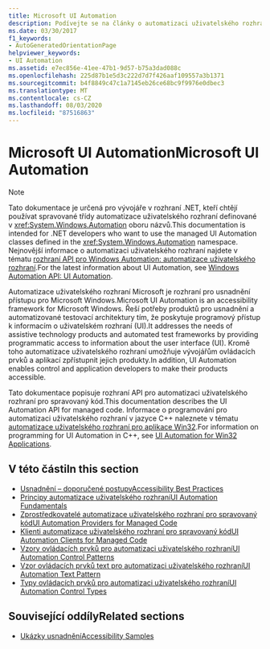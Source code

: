 ```yaml
---
title: Microsoft UI Automation
description: Podívejte se na články o automatizaci uživatelského rozhraní Microsoft, rozhraní usnadnění pro Microsoft Windows. Tato dokumentace popisuje rozhraní API automatizace uživatelského rozhraní pro spravovaný kód.
ms.date: 03/30/2017
f1_keywords:
- AutoGeneratedOrientationPage
helpviewer_keywords:
- UI Automation
ms.assetid: e7ec856e-41ee-47b1-9d57-b75a3dad088c
ms.openlocfilehash: 225d87b1e5d3c222d7d7f426aaf109557a3b1371
ms.sourcegitcommit: b4f8849c47c1a7145eb26ce68bc9f9976e0dbec3
ms.translationtype: MT
ms.contentlocale: cs-CZ
ms.lasthandoff: 08/03/2020
ms.locfileid: "87516863"
---
```

# <a name="microsoft-ui-automation"></a><span data-ttu-id="74861-104">Microsoft UI Automation</span><span class="sxs-lookup"><span data-stu-id="74861-104">Microsoft UI Automation</span></span>

> [!NOTE]
> <span data-ttu-id="74861-105">Tato dokumentace je určená pro vývojáře v rozhraní .NET, kteří chtějí používat spravované třídy automatizace uživatelského rozhraní definované v <xref:System.Windows.Automation> oboru názvů.</span><span class="sxs-lookup"><span data-stu-id="74861-105">This documentation is intended for .NET developers who want to use the managed UI Automation classes defined in the <xref:System.Windows.Automation> namespace.</span></span> <span data-ttu-id="74861-106">Nejnovější informace o automatizaci uživatelského rozhraní najdete v tématu [rozhraní API pro Windows Automation: automatizace uživatelského rozhraní](/windows/win32/winauto/entry-uiauto-win32).</span><span class="sxs-lookup"><span data-stu-id="74861-106">For the latest information about UI Automation, see [Windows Automation API: UI Automation](/windows/win32/winauto/entry-uiauto-win32).</span></span>

 <span data-ttu-id="74861-107">Automatizace uživatelského rozhraní Microsoft je rozhraní pro usnadnění přístupu pro Microsoft Windows.</span><span class="sxs-lookup"><span data-stu-id="74861-107">Microsoft UI Automation is an accessibility framework for Microsoft Windows.</span></span> <span data-ttu-id="74861-108">Řeší potřeby produktů pro usnadnění a automatizované testovací architektury tím, že poskytuje programový přístup k informacím o uživatelském rozhraní (UI).</span><span class="sxs-lookup"><span data-stu-id="74861-108">It addresses the needs of assistive technology products and automated test frameworks by providing programmatic access to information about the user interface (UI).</span></span> <span data-ttu-id="74861-109">Kromě toho automatizace uživatelského rozhraní umožňuje vývojářům ovládacích prvků a aplikací zpřístupnit jejich produkty.</span><span class="sxs-lookup"><span data-stu-id="74861-109">In addition, UI Automation enables control and application developers to make their products accessible.</span></span>

 <span data-ttu-id="74861-110">Tato dokumentace popisuje rozhraní API pro automatizaci uživatelského rozhraní pro spravovaný kód.</span><span class="sxs-lookup"><span data-stu-id="74861-110">This documentation describes the UI Automation API for managed code.</span></span> <span data-ttu-id="74861-111">Informace o programování pro automatizaci uživatelského rozhraní v jazyce C++ naleznete v tématu [automatizace uživatelského rozhraní pro aplikace Win32](/windows/desktop/winauto/windows-automation-api-portal).</span><span class="sxs-lookup"><span data-stu-id="74861-111">For information on programming for UI Automation in C++, see [UI Automation for Win32 Applications](/windows/desktop/winauto/windows-automation-api-portal).</span></span>

## <a name="in-this-section"></a><span data-ttu-id="74861-112">V této části</span><span class="sxs-lookup"><span data-stu-id="74861-112">In this section</span></span>

- [<span data-ttu-id="74861-113">Usnadnění – doporučené postupy</span><span class="sxs-lookup"><span data-stu-id="74861-113">Accessibility Best Practices</span></span>](accessibility-best-practices.md)
- [<span data-ttu-id="74861-114">Principy automatizace uživatelského rozhraní</span><span class="sxs-lookup"><span data-stu-id="74861-114">UI Automation Fundamentals</span></span>](ui-automation-fundamentals.md)
- [<span data-ttu-id="74861-115">Zprostředkovatelé automatizace uživatelského rozhraní pro spravovaný kód</span><span class="sxs-lookup"><span data-stu-id="74861-115">UI Automation Providers for Managed Code</span></span>](ui-automation-providers-for-managed-code.md)
- [<span data-ttu-id="74861-116">Klienti automatizace uživatelského rozhraní pro spravovaný kód</span><span class="sxs-lookup"><span data-stu-id="74861-116">UI Automation Clients for Managed Code</span></span>](ui-automation-clients-for-managed-code.md)
- [<span data-ttu-id="74861-117">Vzory ovládacích prvků pro automatizaci uživatelského rozhraní</span><span class="sxs-lookup"><span data-stu-id="74861-117">UI Automation Control Patterns</span></span>](ui-automation-control-patterns.md)
- [<span data-ttu-id="74861-118">Vzor ovládacích prvků text pro automatizaci uživatelského rozhraní</span><span class="sxs-lookup"><span data-stu-id="74861-118">UI Automation Text Pattern</span></span>](ui-automation-text-pattern.md)
- [<span data-ttu-id="74861-119">Typy ovládacích prvků pro automatizaci uživatelského rozhraní</span><span class="sxs-lookup"><span data-stu-id="74861-119">UI Automation Control Types</span></span>](ui-automation-control-types.md)

## <a name="related-sections"></a><span data-ttu-id="74861-120">Související oddíly</span><span class="sxs-lookup"><span data-stu-id="74861-120">Related sections</span></span>

- [<span data-ttu-id="74861-121">Ukázky usnadnění</span><span class="sxs-lookup"><span data-stu-id="74861-121">Accessibility Samples</span></span>](https://github.com/Microsoft/WPF-Samples/tree/master/Accessibility)
